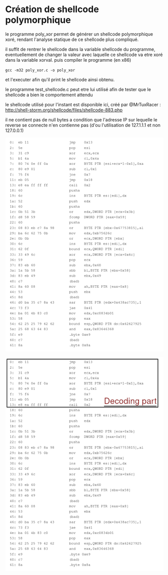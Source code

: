 # Création de shellcode polymorphique

le programme poly_xor permet de générer un shellcode polymorphique xoré, rendant l'analyse statique de ce shellcode plus compliqué.

il suffit de rentrer le shellcode dans la variable shellcode du programme, eventuellement de changer la valeur avec laquelle ce shellcode va etre xoré dans la variable xorval. puis compiler le programme (en x86)

`gcc -m32 poly_xor.c -o poly_xor`

et l'executer afin qu'il print le shellcode ainsi obtenu.

le programme test_shellcode.c peut etre lui utilisé afin de tester que le shellcode a bien le comportement attendu

le shellcode utilisé pour l'instant est disponible ici, créé par @MrTuxRacer :
http://shell-storm.org/shellcode/files/shellcode-883.php

il ne contient pas de null bytes a condition que l'adresse IP sur lequelle le reverse se connecte n'en contienne pas (d'ou l'utilisation de 127.1.1.1 et non 127.0.0.1)

![Disass](disass_poly_xor.png)

![Disass Decoding](disass_poly_xor_decoding.png)
